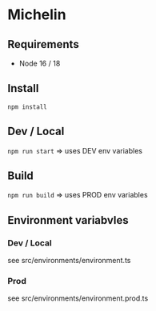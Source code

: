 # Michelin

## Requirements

- Node 16 / 18

## Install

```npm install```

## Dev / Local

```npm run start```
=> uses DEV env variables

## Build

```npm run build```
=> uses PROD env variables

## Environment variabvles

### Dev / Local

see src/environments/environment.ts

### Prod

see src/environments/environment.prod.ts
